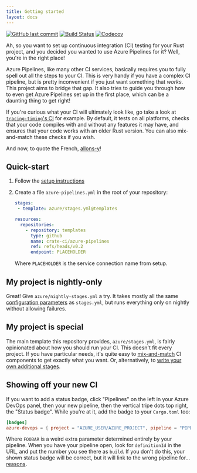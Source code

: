 ```yaml
---
title: Getting started
layout: docs
---
```


[![GitHub last commit](https://img.shields.io/github/last-commit/crate-ci/azure-pipelines.svg)](https://github.com/crate-ci/azure-pipelines)
[![Build Status](https://dev.azure.com/crate-ci/crate-ci/_apis/build/status/azure-pipelines?branchName=master)](https://dev.azure.com/crate-ci/crate-ci/_build/latest?definitionId=3&branchName=master)
[![Codecov](https://codecov.io/github/crate-ci/azure-pipelines/coverage.svg?branch=master)](https://codecov.io/gh/crate-ci/azure-pipelines)

Ah, so you want to set up continuous integration (CI) testing for your
Rust project, and you decided you wanted to use Azure Pipelines for it?
Well, you're in the right place!

Azure Pipelines, like many other CI services, basically requires you to
fully spell out all the steps to your CI. This is very handy if you have
a complex CI pipeline, but is pretty inconvenient if you just want
something that _works_. This project aims to bridge that gap. It also
tries to guide you through how to even get Azure Pipelines set up in the
first place, which can be a daunting thing to get right!

If you're curious what your CI will ultimately look like, go take a look
at [`tracing-timing`'s
CI](https://dev.azure.com/jonhoo/jonhoo/_build/latest?definitionId=1&branchName=master)
for example. By default, it tests on all platforms, checks that your
code compiles with and without any features it may have, and ensures
that your code works with an older Rust version. You can also
mix-and-match these checks if you wish.

And now, to quote the French, [allons-y](https://www.lawlessfrench.com/expressions/allons-y/)!

## Quick-start

1. Follow the [setup instructions](setup.md)
2. Create a file `azure-pipelines.yml` in the root of your repository:
   
   ```yaml
   stages:
    - template: azure/stages.yml@templates
   
   resources:
     repositories:
       - repository: templates
         type: github
         name: crate-ci/azure-pipelines
         ref: refs/heads/v0.2
         endpoint: PLACEHOLDER
   ```
   
   Where `PLACEHOLDER` is the service connection name from setup.

## My project is nightly-only

Great! Give `azure/nightly-stages.yml` a try. It takes mostly all the
same [configuration parameters](configuration.md) as `stages.yml`, but
runs everything only on nightly without allowing failures.

## My project is special

The main template this repository provides, `azure/stages.yml`, is
fairly opinionated about how you should run your CI. This doesn't fit
every project. If you have particular needs, it's quite easy to
[mix-and-match](configuration.md) CI components to get exactly what you
want. Or, alternatively, to [write your own additional
stages](custom.md).

## Showing off your new CI

If you want to add a status badge, click "Pipelines" on the left in your
Azure DevOps panel, then your new pipeline, then the vertical tripe dots
top right, the "Status badge". While you're at it, add the badge to your
`Cargo.toml` too:

```toml
[badges]
azure-devops = { project = "AZURE_USER/AZURE_PROJECT", pipeline = "PIPELINE_NAME", build = "FOOBAR" }
```

Where `FOOBAR` is a weird extra parameter determined entirely by your
pipeline. When you have your pipeline open, look for `definitionId` in
the URL, and put the number you see there as `build`. If you don't do
this, your shown status badge will be correct, but it will link to the
wrong pipeline for…
[reasons](https://developercommunity.visualstudio.com/idea/642367/use-pipeline-name-in-status-badge-links.html).
